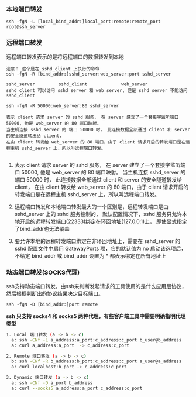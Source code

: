 ### 本地端口转发
```shell
ssh -fgN -L [local_bind_addr:]local_port:remote:remote_port root@ssh_server
```

### 远程端口转发
远程端口转发表示的是将远程端口的数据转发到本地

```shell
注意： 这个是在 sshd_client 上执行的命令
ssh -fgN -R [bind_addr:]sshd_server:web_server:port sshd_server

sshd_server         sshd_client             web_server
sshd_client 可以访问 sshd_server 和 web_server, 但是 sshd_server 不能访问 sshd_client

ssh -fgN -R 50000:web_server:80 sshd_server

表示 client 请求 server 的 sshd 服务， 在 server 建立了一个套接字监听端口 50000, 他是 web_server 的 80 端口映射。
当主机连接 sshd_server 的 端口 50000 时， 此连接数据全部通过 client 和 server 的安全隧道转发给 client， 
在由 client 转发给 web_server 的 80 端口，由于 client 请求开启的转发端口是在远程主机 sshd_server 上，所以叫远程端口转发。


```
1. 表示 client 请求 server 的 sshd 服务， 在 server 建立了一个套接字监听端口 50000, 他是 web_server 的 80 端口映射。
当主机连接 sshd_server 的 端口 50000 时， 此连接数据全部通过 client 和 server 的安全隧道转发给 client， 
在由 client 转发给 web_server 的 80 端口，由于 client 请求开启的转发端口是在远程主机 sshd_server 上，所以叫远程端口转发。

2. 远程端口转发和本地端口转发最大的一个区别是，远程转发端口是由 sshd_server 上的 sshd 服务控制的，
默认配置情况下，sshd 服务只允许本地开启的远程转发端口(22333)绑定在环回地址(127.0.0.1)上，
即使显式指定了bind_addr也无法覆盖

3. 要允许本地的远程转发端口绑定在非环回地址上，需要在 sshd_server 的 sshd 配置文件中启用 GatewayPorts 项，它的默认值为 no
启动该选项后，不给定 bind_addr 或 bind_addr 设置为 * 都表示绑定在所有地址上

### 动态端口转发(SOCKS代理)
ssh支持动态端口转发，由ssh来判断发起请求的工具使用的是什么应用层协议，然后根据判断出的协议结果决定目标端口。

```ssh
ssh -fgN -D [bind_addr:]port remote
```

**ssh 只支持 socks4 和 socks5 两种代理，有些客户端工具中需要明确指明代理类型**

```bash
1. Local 端口转发 (a -> b -> c)
  a: ssh -CNf -L a_address:a_port:c_address:c_port b_user@b_address
  a: curl a_address:a_port  -> c_address:c_port

2. Remote 端口转发 (a -> b -> c)
  b: ssh -CNf -R b_address:b_port:c_address:c_port a_user@a_address
  a: curl localhost:b_port -> c_address:c_port

3. Dynamic 端口转发 (a -> b -> c)
  a: ssh -CNf -D a_port b_address
  a: curl --socks5 a_address:a_port c_address:c_port
```